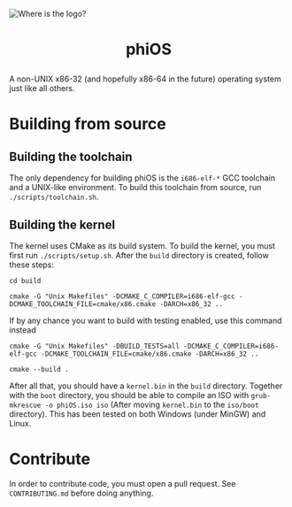 ![Where is the logo?](https://github.com/synthels/phiOS/blob/master/images/logo.png)
# <p style="text-align:center"> phiOS </p>
A non-UNIX x86-32 (and hopefully x86-64 in the future) operating system just like all others.

# Building from source
## Building the toolchain
The only dependency for building phiOS is the `i686-elf-*` GCC toolchain and a UNIX-like environment. To build this toolchain from source, run `./scripts/toolchain.sh`.

## Building the kernel
The kernel uses CMake as its build system. To build the kernel, you must first run `./scripts/setup.sh`. After the `build` directory is created, follow these steps:

```
cd build
```

```
cmake -G "Unix Makefiles" -DCMAKE_C_COMPILER=i686-elf-gcc -DCMAKE_TOOLCHAIN_FILE=cmake/x86.cmake -DARCH=x86_32 ..
```

If by any chance you want to build with testing enabled, use this command instead

```
cmake -G "Unix Makefiles" -DBUILD_TESTS=all -DCMAKE_C_COMPILER=i686-elf-gcc -DCMAKE_TOOLCHAIN_FILE=cmake/x86.cmake -DARCH=x86_32 ..
```

```
cmake --build .
```

After all that, you should have a `kernel.bin` in the `build` directory. Together with the `boot` directory, you should be able to compile an ISO with `grub-mkrescue -o phiOS.iso iso` (After moving `kernel.bin` to the `iso/boot` directory). This has been tested on both Windows (under MinGW) and Linux.

# Contribute
In order to contribute code, you must open a pull request. See `CONTRIBUTING.md` before doing anything.
